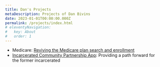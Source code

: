 ```yaml
---
title: Dan's Projects
metaDescription: Projects of Dan Bivins
date: 2023-01-01T00:00:00.000Z
permalink: /projects/index.html
# eleventyNavigation:
#   key: About
#   order: 1
---
```


- Medicare: [Reviving the Medicare plan search and enrollment](/projects/mgov/) 
- [Incarcerated Community Partnership App](/projects/partner/):  Providing a path forward for the former incarcerated
